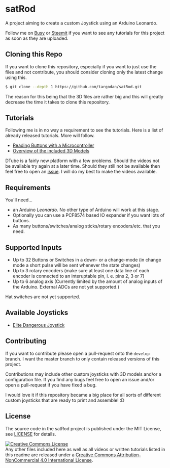# satRod
A project aiming to create a custom Joystick using an Arduino Leonardo.

Follow me on [Busy](https://busy.org/@targodan) or [Steemit](https://steemit.com/@targodan) if you want to see any tutorials for this project as soon as they are uploaded.

## Cloning this Repo

If you want to clone this repository, especially if you want to just use the files and not contribute, you should consider cloning only the latest change using this.

```bash
$ git clone --depth 1 https://github.com/targodan/satRod.git
```

The reason for this being that the 3D files are rather big and this will greatly decrease the time it takes to clone this repository.

## Tutorials

Following me is in no way a requirement to see the tutorials. Here is a list of already released tutorials. More will follow.

- [Reading Buttons with a Microcontroller](https://d.tube/#!/v/targodan/lybimad3)
- [Overview of the included 3D Models](https://busy.org/@targodan/r9bloye6)

DTube is a fairly new platform with a few problems. Should the videos not be available try again at a later time. Should they still not be available then feel free to open an [issue](https://github.com/targodan/satRod/issues/new). I will do my best to make the videos available.

## Requirements

You'll need...

- an Arduino *Leonardo*. No other type of Arduino will work at this stage.
- Optionally you can use a PCF8574 based IO expander if you want lots of buttons.
- As many buttons/switches/analog sticks/rotary encoders/etc. that you need.

## Supported Inputs

- Up to 32 Buttons or Switches in a down- or a change-mode (in change mode a short pulse will be sent whenever the state changes)
- Up to 3 rotary encoders (make sure at least one data line of each encoder is connected to an interuptable pin, i. e. pins 2, 3 or 7)
- Up to 6 analog axis (Currently limited by the amount of analog inputs of the Arduino. External ADCs are not yet supported.)

Hat switches are not yet supported.

## Available Joysticks

- [Elite Dangerous Joystick](https://github.com/targodan/satRod/blob/master/models/eliteJoystick/README.md)

## Contributing

If you want to contribute please open a pull-request onto the `develop` branch. I want the master branch to only contain released versions of this project.

Contributions may include other custom joysticks with 3D models and/or a configuration file. If you find any bugs feel free to open an issue and/or open a pull-request if you have fixed a bug.

I would love it if this repository became a big place for all sorts of different custom joysticks that are ready to print and assemble! :D

## License

The source code in the satRod project is published under the MIT License, see [LICENSE](https://github.com/targodan/satRod/blob/master/LICENSE) for details.

<a rel="license" href="http://creativecommons.org/licenses/by-nc/4.0/"><img alt="Creative Commons License" style="border-width:0" src="https://i.creativecommons.org/l/by-nc/4.0/88x31.png" /></a><br />Any other files included here as well as all videos or written tutorials listed in this readme are released under a <a rel="license" href="http://creativecommons.org/licenses/by-nc/4.0/">Creative Commons Attribution-NonCommercial 4.0 International License</a>.
